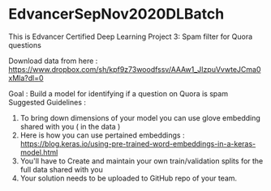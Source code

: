 # EdvancerSepNov2020DLBatch
This is  Edvancer Certified Deep Learning Project 3: Spam filter for Quora questions

Download data from here : https://www.dropbox.com/sh/kpf9z73woodfssv/AAAw1_JIzpuVvwteJCma0xMla?dl=0

Goal : Build a model for identifying if a question on Quora is spam 
Suggested Guidelines : 
1. To bring down dimensions of your model you can use glove embedding shared with you ( in the data )
2. Here is how you can use pertained embeddings : https://blog.keras.io/using-pre-trained-word-embeddings-in-a-keras-model.html
3. You'll have to Create and maintain your own train/validation splits for the full data shared with you 
4. Your solution needs to be uploaded to GitHub repo of your team.


